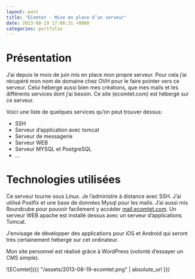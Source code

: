 ```yaml
---
layout: post
title: "EComtet - Mise en place d’un serveur"
date: 2013-08-19 17:08:31 +0000
categories: portfolio
---
```

# Présentation

J’ai depuis le mois de juin mis en place mon propre serveur. Pour cela j’ai récupéré mon nom de domaine chez OVH pour le faire pointer vers ce serveur. Celui héberge aussi bien mes créations, que mes mails et les différents services dont j’ai besoin. Ce site (ecomtet.com) est hébergé sur ce serveur.

Voici une liste de quelques services qu’on peut trouver dessus:

* SSH
* Serveur d’application avec tomcat
* Serveur de messagerie
* Serveur WEB
* Serveur MYSQL et PostgreSQL
* …

# Technologies utilisées

Ce serveur tourne sous Linux. Je l’administre à distance avec SSH. J’ai utilisé Postfix et une base de données Mysql pour les mails. J’ai aussi mis Roundcube pour pouvoir facilement y accéder [mail.ecomtet.com](http://mail.ecomtet.com). Un serveur WEB apache est installé dessus avec un serveur d’applications Tomcat.

J’envisage de développer des applications pour iOS et Android qui seront très certainement hébergé sur cet ordinateur.

Mon site personnel est réalisé grâce à WordPress (volonté d’essayer un CMS simple).

![EComtet]({{ "/assets/2013-08-19-ecomtet.png" | absolute_url }})